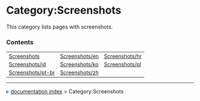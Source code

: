 # Category:Screenshots
This category lists pages with screenshots.

### Contents

|     |     |     |
| --- | --- | --- |
| [Screenshots](wiki/Screenshots.md) | [Screenshots/en](wiki/Screenshots/en.md) | [Screenshots/hr](wiki/Screenshots/hr.md) |
| [Screenshots/id](wiki/Screenshots/id.md) | [Screenshots/ko](wiki/Screenshots/ko.md) | [Screenshots/pl](wiki/Screenshots/pl.md) |
| [Screenshots/pt-br](wiki/Screenshots/pt-br.md) | [Screenshots/zh](wiki/Screenshots/zh.md) |



---
![](images/Right_arrow.png) [documentation index](../README.md) > Category:Screenshots
